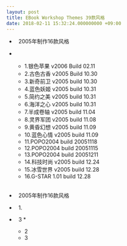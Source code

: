 ```yaml
---
layout: post
title: EBook Workshop Themes 39款风格
date: 2018-02-11 15:32:24.000000000 +09:00
---
```




*   2005年制作16款风格
*   
    *   1.银色苹果 v2006 Build 02.11
    *   2.古色古香 v2005 Build 10.30
    *   3.新奇前卫 v2005 build 10.30
    *   4.蓝色妖姬 v2005 build 10.31
    *   5.简约之美 v2005 build 10.31    
    *   6.海洋之心 v2005 build 10.31
    *   7.半成卷轴 v2005 build 11.04
    *   8.灵界军团 v2005 build 11.08
    *   9.黄昏幻想 v2005 build 11.09
    *   10.蓝色心情 v2005 build 11.09
    *   11.POPO2004 build 20051118
    *   12.POPO2004 build 20051115
    *   13.POPO2004 build 20051211
    *   14.科技时尚 v2005 build 12.24
    *   15.冰雪世界 v2005 build 12.28
    *   16.G-STAR 1.01  build 12.28

    <br>
*   2005年制作16款风格
*   1.
*   3
    *   
    *   2
    *   3
